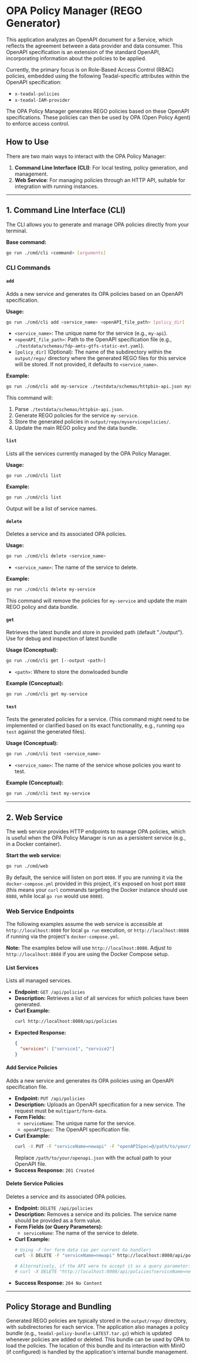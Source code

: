 # OPA Policy Manager (REGO Generator)

This application analyzes an OpenAPI document for a Service, which reflects the agreement between a data provider and data consumer. This OpenAPI specification is an extension of the standard OpenAPI, incorporating information about the policies to be applied.

Currently, the primary focus is on Role-Based Access Control (RBAC) policies, embedded using the following Teadal-specific attributes within the OpenAPI specification:
- `x-teadal-policies`
- `x-teadal-IAM-provider`

The OPA Policy Manager generates REGO policies based on these OpenAPI specifications. These policies can then be used by OPA (Open Policy Agent) to enforce access control.

## How to Use

There are two main ways to interact with the OPA Policy Manager:

1.  **Command Line Interface (CLI)**: For local testing, policy generation, and management.
2.  **Web Service**: For managing policies through an HTTP API, suitable for integration with running instances.

---

## 1. Command Line Interface (CLI)

The CLI allows you to generate and manage OPA policies directly from your terminal.

**Base command:**
```bash
go run ./cmd/cli <command> [arguments]
```

### CLI Commands

#### `add`
Adds a new service and generates its OPA policies based on an OpenAPI specification.

**Usage:**
```bash
go run ./cmd/cli add <service_name> <openAPI_file_path> [policy_dir]
```
-   `<service_name>`: The unique name for the service (e.g., `my-api`).
-   `<openAPI_file_path>`: Path to the OpenAPI specification file (e.g., `./testdata/schemas/fdp-amts-gtfs-static-ext.yaml`).
-   `[policy_dir]` (Optional): The name of the subdirectory within the `output/rego/` directory where the generated REGO files for this service will be stored. If not provided, it defaults to `<service_name>`.

**Example:**
```bash
go run ./cmd/cli add my-service ./testdata/schemas/httpbin-api.json myservicepolicies
```
This command will:
1.  Parse `./testdata/schemas/httpbin-api.json`.
2.  Generate REGO policies for the service `my-service`.
3.  Store the generated policies in `output/rego/myservicepolicies/`.
4.  Update the main REGO policy and the data bundle.

#### `list`
Lists all the services currently managed by the OPA Policy Manager.

**Usage:**
```bash
go run ./cmd/cli list
```

**Example:**
```bash
go run ./cmd/cli list
```
Output will be a list of service names.

#### `delete`
Deletes a service and its associated OPA policies.

**Usage:**
```bash
go run ./cmd/cli delete <service_name>
```
-   `<service_name>`: The name of the service to delete.

**Example:**
```bash
go run ./cmd/cli delete my-service
```
This command will remove the policies for `my-service` and update the main REGO policy and data bundle.

#### `get`
Retrieves the latest bundle and store in provided path (default "./output"). Use for debug and inspection of latest bundle

**Usage (Conceptual):**
```bash
go run ./cmd/cli get [--output <path>]
```
-   `<path>`: Where to store the donwloaded bundle

**Example (Conceptual):**
```bash
go run ./cmd/cli get my-service
```

#### `test`
Tests the generated policies for a service. (This command might need to be implemented or clarified based on its exact functionality, e.g., running `opa test` against the generated files).

**Usage (Conceptual):**
```bash
go run ./cmd/cli test <service_name>
```
-   `<service_name>`: The name of the service whose policies you want to test.

**Example (Conceptual):**
```bash
go run ./cmd/cli test my-service
```

---

## 2. Web Service

The web service provides HTTP endpoints to manage OPA policies, which is useful when the OPA Policy Manager is run as a persistent service (e.g., in a Docker container).

**Start the web service:**
```bash
go run ./cmd/web
```
By default, the service will listen on port `8080`. If you are running it via the `docker-compose.yml` provided in this project, it's exposed on host port `8888` (this means your `curl` commands targeting the Docker instance should use `8888`, while local `go run` would use `8080`).

### Web Service Endpoints

The following examples assume the web service is accessible at `http://localhost:8080` for local `go run` execution, or `http://localhost:8888` if running via the project's `docker-compose.yml`.

**Note:** The examples below will use `http://localhost:8080`. Adjust to `http://localhost:8888` if you are using the Docker Compose setup.

#### List Services
Lists all managed services.

-   **Endpoint:** `GET /api/policies`
-   **Description:** Retrieves a list of all services for which policies have been generated.
-   **Curl Example:**
    ```bash
    curl http://localhost:8080/api/policies
    ```
-   **Expected Response:**
    ```json
    {
      "services": ["service1", "service2"]
    }
    ```

#### Add Service Policies
Adds a new service and generates its OPA policies using an OpenAPI specification file.

-   **Endpoint:** `PUT /api/policies`
-   **Description:** Uploads an OpenAPI specification for a new service. The request must be `multipart/form-data`.
-   **Form Fields:**
    -   `serviceName`: The unique name for the service.
    -   `openAPISpec`: The OpenAPI specification file.
-   **Curl Example:**
    ```bash
    curl -X PUT -F "serviceName=newapi" -F "openAPISpec=@/path/to/your/openapi.json" http://localhost:8080/api/policies
    ```
    Replace `/path/to/your/openapi.json` with the actual path to your OpenAPI file.
-   **Success Response:** `201 Created`

#### Delete Service Policies
Deletes a service and its associated OPA policies.

-   **Endpoint:** `DELETE /api/policies`
-   **Description:** Removes a service and its policies. The service name should be provided as a form value.
-   **Form Fields (or Query Parameters):**
    -   `serviceName`: The name of the service to delete.
-   **Curl Example:**
    ```bash
    # Using -F for form data (as per current Go handler)
    curl -X DELETE -F "serviceName=newapi" http://localhost:8080/api/policies

    # Alternatively, if the API were to accept it as a query parameter:
    # curl -X DELETE "http://localhost:8080/api/policies?serviceName=newapi"
    ```
-   **Success Response:** `204 No Content`

---

## Policy Storage and Bundling

Generated REGO policies are typically stored in the `output/rego/` directory, with subdirectories for each service.
The application also manages a policy bundle (e.g., `teadal-policy-bundle-LATEST.tar.gz`) which is updated whenever policies are added or deleted. This bundle can be used by OPA to load the policies.
The location of this bundle and its interaction with MinIO (if configured) is handled by the application's internal bundle management.

